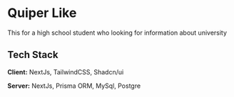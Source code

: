 # Quiper Like

This for a high school student who looking for information about university

## Tech Stack

**Client:** NextJs, TailwindCSS, Shadcn/ui

**Server:** NextJs, Prisma ORM, MySql, Postgre
